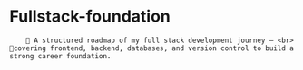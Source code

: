# Fullstack-foundation

        🚀 A structured roadmap of my full stack development journey — <br>📝covering frontend, backend, databases, and version control to build a strong career foundation.
